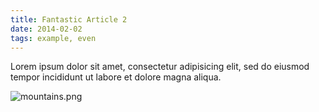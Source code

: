```yaml
---
title: Fantastic Article 2
date: 2014-02-02
tags: example, even
---
```


Lorem ipsum dolor sit amet, consectetur adipisicing elit, sed do eiusmod tempor incididunt ut labore et dolore magna aliqua.

![mountains.png](/images/mountains.png)
